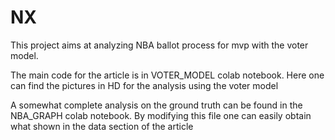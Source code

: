 # NX

This project aims at analyzing NBA ballot process for mvp with the voter model.

The main code for the article is in VOTER_MODEL colab notebook. Here one can find the pictures in HD for the analysis using the voter model

A somewhat complete analysis on the ground truth can be found in the NBA_GRAPH colab notebook. By modifying this file one can easily obtain what shown in the data section of the article
